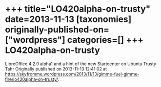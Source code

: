 +++
title="LO420alpha-on-trusty"
date=2013-11-13
[taxonomies]
originally-published-on=["wordpress"]
categories=[]
+++
LO420alpha-on-trusty
====================

LibreOffice 4.2.0 alpha1 and a hint of the new Startcenter on Ubuntu Trusty Tahr
Originally published on 2013-11-13 12:41:02 at https://skyfromme.wordpress.com/2013/11/13/gimme-fuel-gimme-fire/lo420alpha-on-trusty/.
